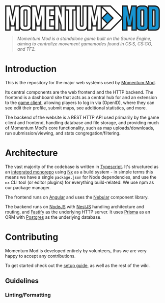 ![Momentum Mod Logo](apps/frontend/src/assets/images/logo.svg)

> _Momentum Mod is a standalone game built on the Source Engine, aiming to
> centralize movement gamemodes found in CS:S, CS:GO, and TF2._

# Introduction

This is the repository for the major web systems used by
[Momentum Mod](https://momentum-mod.org).

Its central components are the web frontend and the HTTP backend. The frontend
is a dashboard site that acts as a central hub for and an extension to the
[game client](https://github.com/momentum-mod/game), allowing players to log in
via (OpenID), where they can see edit their profile, submit maps, see additional
statistics, and more.

The backend of the website is a REST HTTP API used primarily by the game client
and frontend, handling database and file storage, and providing much of Momentum
Mod's core functionality, such as map uploads/downloads, run submission/viewing,
and stats congregation/filtering.

# Architecture

The vast majority of the codebase is written in
[Typescript](https://www.typescriptlang.org/). It's structured as an
[integrated monorepo](https://nx.dev/concepts/integrated-vs-package-based#integrated-repos)
using [Nx](https://nx.dev) as a build system - in simple terms this means we
have a single `package.json` for Node dependencies, and use the `nx` CLI tool
(or editor plugins) for everything build-related. We use npm as our package
manager.

The frontend runs on [Angular](https://angular.io) and uses the
[Nebular](https://github.com/akveo/nebular) component library.

The backend runs on [NodeJS](https://nodejs.org/) with
[NestJS](https://nestjs.com/) handling architecture and routing, and
[Fastify](https://www.fastify.io/) as the underlying HTTP server. It uses
[Prisma](https://www.prisma.io/) as an ORM with
[Postgres](https://www.postgresql.org/) as the underlying database.

# Contributing

Momentum Mod is developed entirely by volunteers, thus we are very happy to
accept any contributions.

To get started check out the
[setup guide](https://github.com/momentum-mod/website/wiki/Setup), as well 
as the rest of the wiki.

## Guidelines

### Linting/Formatting

